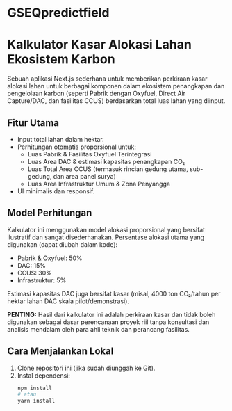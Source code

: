 # GSEQpredictfield

# Kalkulator Kasar Alokasi Lahan Ekosistem Karbon

Sebuah aplikasi Next.js sederhana untuk memberikan perkiraan kasar alokasi lahan untuk berbagai komponen dalam ekosistem penangkapan dan pengelolaan karbon (seperti Pabrik dengan Oxyfuel, Direct Air Capture/DAC, dan fasilitas CCUS) berdasarkan total luas lahan yang diinput.

## Fitur Utama

- Input total lahan dalam hektar.
- Perhitungan otomatis proporsional untuk:
  - Luas Pabrik & Fasilitas Oxyfuel Terintegrasi
  - Luas Area DAC & estimasi kapasitas penangkapan CO₂
  - Luas Total Area CCUS (termasuk rincian gedung utama, sub-gedung, dan area panel surya)
  - Luas Area Infrastruktur Umum & Zona Penyangga
- UI minimalis dan responsif.

## Model Perhitungan

Kalkulator ini menggunakan model alokasi proporsional yang bersifat ilustratif dan sangat disederhanakan. Persentase alokasi utama yang digunakan (dapat diubah dalam kode):
- Pabrik & Oxyfuel: 50%
- DAC: 15%
- CCUS: 30%
- Infrastruktur: 5%

Estimasi kapasitas DAC juga bersifat kasar (misal, 4000 ton CO₂/tahun per hektar lahan DAC skala pilot/demonstrasi).

**PENTING:** Hasil dari kalkulator ini adalah perkiraan kasar dan tidak boleh digunakan sebagai dasar perencanaan proyek riil tanpa konsultasi dan analisis mendalam oleh para ahli teknik dan perancang fasilitas.

## Cara Menjalankan Lokal

1. Clone repositori ini (jika sudah diunggah ke Git).
2. Instal dependensi:
   ```bash
   npm install
   # atau
   yarn install
